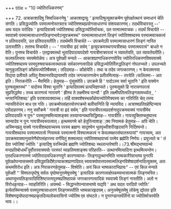 +++
title = "10 ज्योतिरधिकरणम्"

+++
72. अत्राकाशादिषु त्रिष्वधिकरणेषु ' आकाशाद्वायुः ' इत्यादिश्रुत्युक्तक्रमेण पूर्वपक्षोत्थानं समाधानं चेति संगतिः। प्रसिद्धज्योतिः परमात्मनोस्तत्रतत्र ज्योतिश्शब्दप्रयोगसाधारण्यं संशयकारणम्। तदर्थविचारस्तु --' अथ यदतः परोदिवः ' इत्यादिवाक्ये ज्योतिश्शब्दः प्रसिद्धज्योतिर्वाचकः, उत परमात्मवाचकः। तदर्थं विचार्यते -- स्ववाक्ये परमात्मासाधारणलिङ्गाभावेऽप्युपक्रमस्थं" परमात्मासाधारणं लिङ्गं ज्योतिश्शब्दस्य परमात्मवाचकत्वं न प्रतिपादयति, उत प्रतिपादयतीति। तदर्थमपि विचार्यते -- उपक्रमेऽपि परमात्मासाधारणं लिङ्गं नास्ति उतास्तीति। ततश्च विचार्यते। -- ' गायत्रीवा इदं सर्वम् ' इत्युपक्रमस्थगायत्रीशब्दः परमात्मपरत्वं" बाधते न वेति। पुनश्च विचार्यते - एतद्वाक्यस्थो भूतादिपादव्यपदेशो गायत्रीमात्रपरत्वं न व्यावर्तयति, उत व्यावर्तयतीति। फलफलिभावः स्वयमेवोन्नेयः। अत्र पूर्वपक्षी मन्यते -- आकाशप्राणाधिकरणयोरिव ज्योतिरधिकरणविषयवाक्ये ज्योतिश्शब्दस्य परमपुरुषवाचकत्वस्थापकं सर्वकारणत्वादिकं प्रसिद्धज्योतिर्विरुद्धलिङ्गं नोपलभ्यते। उपलभ्यते चानुकूललिङ्गं कौक्षेयज्योतिषैक्यम्। तदिदमाह-- कौक्षेयेति। तथा च तदेव जगत्कारणम्। न केवलमनया विद्यया प्रतीयते अपितु वैश्वानरविद्यायामपि तदेव जगत्कारणत्वेन प्रतीतमित्याह-- तरयेति।फलितमा-- अत इति। निराकरोति -- मैवमिति। हेतुमाह-- पुंसूक्तेति। उपक्रमे हि ' पादोऽस्य सर्वा भूतानि ' इति वाक्येन पुरुषसूक्तस्थं" ' पादोस्य विश्वा भूतानि ' इत्यादिवाक्यं प्रत्यभिज्ञाप्यते। पुरुषसूक्ते हि नारायणपरत्वं सुप्रसिद्धमेव। तच्च कारणत्वं नारायणे ' ह्रीश्च ते लक्ष्मीश्च पत्न्यौ ' इति लक्ष्मीपतित्वलिङ्गसामर्थ्यात् , ' भगवानितिशब्दः' इति पराशरवाक्याच्च। तर्हि वाक्यशेषस्थकौक्षेयज्योतिरैक्यस्य का गतिरिति चेत् तस्य न्यायविरोधेन बाध एव गतिः। उपक्रमोपसंहारयोरुपक्रमो बलीयानिति हि न्यायविदः। अत्राश्वप्रतिग्रहेष्टिन्याय एवोदाहरणम्। ननु सर्वोक्रमे ' गायत्री वा इदं सर्वम् ' इति गायत्रीपरत्वप्रदर्शनादुपक्रमवाक्यं गायत्रीमेव प्रतिपादयति न पुनः" परमपुरुषमित्याशङ्क्य तस्याप्यन्यथासिद्धिमाह-- गायत्रीति। गायत्र्युक्तिश्चतुष्पात्त्व साम्यादेव न पुनः गायत्रीस्वरूपत्वात्। इत्थमवगमे को हेतुरित्याशङ््क्य नियामकं हेतुमाह-- अपि चेति। अस्मिन्खलु वाक्ये गायत्रीशब्दवाच्यस्य परस्य ब्रह्मणः सादृश्येन भूतपृथ्वीशरीरहृदयानि निर्दिश्यन्ते। गायत्रीशब्दस्य परमात्मपरत्वे नियामकं परमात्मनो विश्वात्मकत्वं न केवलमक्षरसंघातरूपायां" गायत्र्याम्, अत उपक्रमवाक्यानुसारेणैवोपसंहारस्य वर्णयितुं शक्यत्वात् ज्योतिश्शब्दवाच्यं परमेव ब्रह्मेति निर्णयः। प्रयुज्यते च ' तं देवा ज्योतिषां ज्योतिः ' इत्यादिषु परस्मिन्नेव ब्रह्मणि ज्योतिशब्दः स्थलान्तरेष्वपि।।73.श्रीमद्भाष्यग्रन्थे मन्दप्रतिबोधार्थँ पूर्वोत्तरवाक्ययोः परस्परं व्याहतिमाशङ्क्य परिहरति-- उत्थानमित्यादिना इत्थमित्यन्तेन। एतदधिकरणारम्भे ज्योतिरादावधिकरणयुगे कारणव्याप्त- लिङ्गादुत्थानमिति भाष्यकारैरेवाभाष्य पुनरपि पूर्वपक्षोपन्याससमये प्रसिद्धवन्निर्देशेऽप्याकाशप्राणादिवत् स्ववाक्योपात्तपरमात्मलिङ्गविशेषादर्शनादित्युक्तम्, अतः कथमविरोध इति। अत्र निराकरणहेतुमाह-- विश्वेति। अयं किल भाष्यकाराभिप्रायः" -- एवं किल मन्यते पूर्वपक्षी '' विश्वतःपृष्टेषु सर्वतः पृष्ठेष्वनुत्तमेषूत्तमेषु ' इत्यादिकं कारणत्वाक्षेपकमवभासात्मकं लिङ्गमस्ति। अथाप्युभयलिङ्त्वादिविशिष्टपरमपुरुषप्रतिष्ठापकं जगत्कारणत्वादिकं स्ववाक्ये लिङ्गं नास्तीति। अतो न विरोधइत्याह-- व्याहतिरिति। अयमर्थः - सिद्धान्तोपन्यासभाष्ये यद्यपि ' अथ यदतः परदिवो ज्योतिः' इत्येतस्मिन्वाक्ये परमपुरुषासाधारणं लिङ्गमस्तीति भाष्यकारहृदयम्। अनुत्तमेषूत्तमेषु लोकेषु द्योतत इति विशेषणद्वयोपादानमप्राकृतदिव्यलोकवासिनो ज्योतिष एव संघटते। न पुनरण्डान्तर्वर्तिनो वा ज्योतिर्मात्रस्येति भावः।।